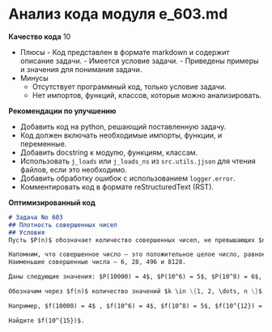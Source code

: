 # Анализ кода модуля e_603.md

**Качество кода**
10
 - Плюсы
        -  Код представлен в формате markdown и содержит описание задачи.
        -  Имеется условие задачи.
        -  Приведены примеры и значения для понимания задачи.
 - Минусы
    -  Отсутствует программный код, только условие задачи.
    -  Нет импортов, функций, классов, которые можно анализировать.

**Рекомендации по улучшению**
- Добавить код на python, решающий поставленную задачу.
- Код должен включать необходимые импорты, функции, и переменные.
- Добавить docstring к модулю, функциям, классам.
-  Использовать `j_loads` или `j_loads_ns` из `src.utils.jjson` для чтения файлов, если это необходимо.
- Добавить обработку ошибок с использованием `logger.error`.
- Комментировать код в формате reStructuredText (RST).

**Оптимизированный код**
```markdown
# Задача No 603
## Плотность совершенных чисел
## Условия
Пусть $P(n)$ обозначает количество совершенных чисел, не превышающих $n$.

Напомним, что совершенное число – это положительное целое число, равное сумме своих собственных делителей.
Наименьшие совершенные числа – 6, 28, 496 и 8128.

Даны следующие значения: $P(10000) = 4$, $P(10^6) = 5$, $P(10^8) = 6$, $P(10^{12}) = 7$ и $P(10^{18}) = 8$.

Обозначим через $f(n)$ количество значений $k \in \{1, 2, \dots, n \}$, для которых $P(k)$ является простым числом.

Например, $f(10000) = 4$ , $f(10^6) = 4$, $f(10^8) = 5$, $f(10^{12}) = 5$, $f(10^{18}) = 5$.

Найдите $f(10^{15})$.

```